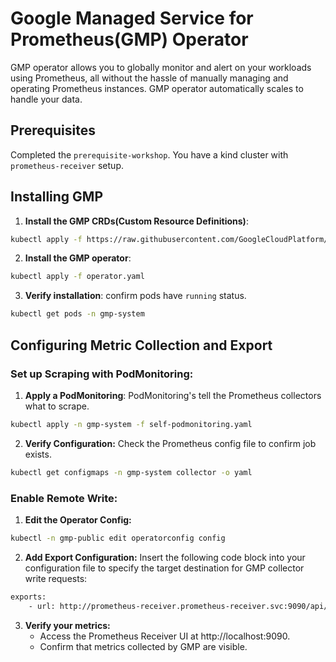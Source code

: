 
# Google Managed Service for Prometheus(GMP) Operator

 GMP operator allows you to globally monitor and alert on your workloads using Prometheus, all without the hassle of manually managing and operating Prometheus instances. GMP operator automatically scales to handle your data.

## Prerequisites
Completed the `prerequisite-workshop`. You have a kind cluster with `prometheus-receiver` setup.

## Installing GMP
1. <b>Install the GMP CRDs(Custom Resource Definitions)</b>:
```bash
kubectl apply -f https://raw.githubusercontent.com/GoogleCloudPlatform/prometheus-engine/macxamin/export-write/manifests/setup.yaml
```

2. <b>Install the GMP operator</b>:
```bash
kubectl apply -f operator.yaml
```

3. <b>Verify installation</b>: confirm pods have `running` status.
```bash
kubectl get pods -n gmp-system
```

## Configuring Metric Collection and Export
### Set up Scraping with PodMonitoring:
1. <b>Apply a PodMonitoring</b>: PodMonitoring's tell the Prometheus collectors what to scrape.
```bash
kubectl apply -n gmp-system -f self-podmonitoring.yaml
```
2. <b>Verify Configuration:</b> Check the Prometheus config file to confirm job exists.
```bash
kubectl get configmaps -n gmp-system collector -o yaml
```
### Enable Remote Write:

1. <b>Edit the Operator Config:</b>
```bash
kubectl -n gmp-public edit operatorconfig config
```
2. <b>Add Export Configuration:</b> Insert the following code block into your configuration file to specify the target destination for GMP collector write requests:
```bash
exports:
    - url: http://prometheus-receiver.prometheus-receiver.svc:9090/api/v1/write
```
3. <b>Verify your metrics:</b> 
    - Access the Prometheus Receiver UI at http://localhost:9090.
    - Confirm that metrics collected by GMP are visible.